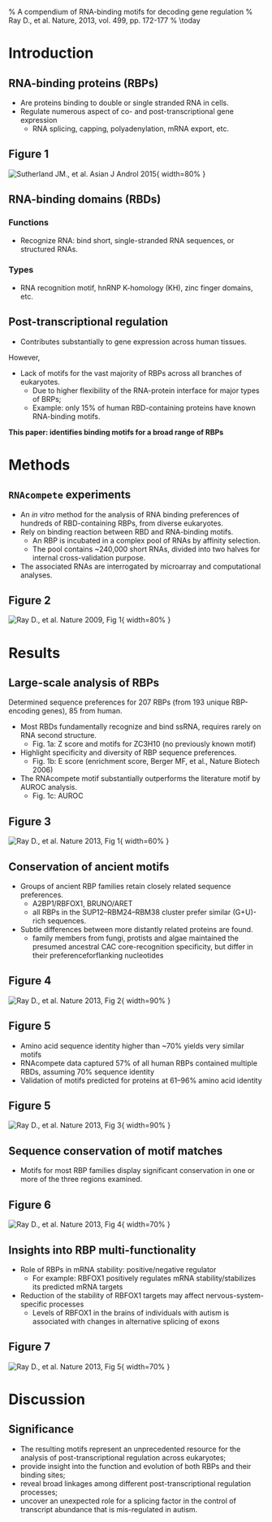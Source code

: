 % A compendium of RNA-binding motifs for decoding gene regulation
% Ray D., et al. Nature, 2013, vol. 499, pp. 172-177
% \today

# Introduction
## RNA-binding proteins (RBPs)
- Are proteins binding to double or single stranded RNA in cells.
- Regulate numerous aspect of co- and post-transcriptional gene expression
    - RNA splicing, capping, polyadenylation, mRNA export, etc.

## Figure 1
![Sutherland JM., et al. Asian J Androl 2015](img/RBPs1.jpg){ width=80% }

## RNA-binding domains (RBDs)
### Functions
- Recognize RNA: bind short, single-stranded RNA sequences, or structured RNAs.

### Types
- RNA recognition motif, hnRNP K-homology (KH), zinc finger domains, etc.

## Post-transcriptional regulation
- Contributes substantially to gene expression across human tissues.

However,

- Lack of motifs for the vast majority of RBPs across all branches of eukaryotes.
    - Due to higher flexibility of the RNA-protein interface for major types of BRPs;
    - Example: only 15% of human RBD-containing proteins have known RNA-binding motifs.
    
**This paper: identifies binding motifs for a broad range of RBPs**

# Methods
## `RNAcompete` experiments
- An _in vitro_ method for the analysis of RNA binding preferences of hundreds of RBD-containing RBPs, from diverse eukaryotes.
- Rely on binding reaction between RBD and RNA-binding motifs.
    - An RBP is incubated in a complex pool of RNAs by affinity selection.
    - The pool contains ~240,000 short RNAs, divided into two halves for internal cross-validation purpose.
- The associated RNAs are interrogated by microarray and computational analyses.

## Figure 2
![Ray D., et al. Nature 2009, Fig 1](img/RNAcompete.png){ width=80% }

# Results
## Large-scale analysis of RBPs

Determined sequence preferences for 207 RBPs (from 193 unique RBP-encoding genes), 85 from human.

- Most RBDs fundamentally recognize and bind ssRNA, requires rarely on RNA second structure.
    - Fig. 1a: Z score and motifs for ZC3H10 (no previously known motif)
- Highlight specificity and diversity of RBP sequence preferences.
    - Fig. 1b: E score (enrichment score, Berger MF, et al., Nature Biotech 2006)
- The RNAcompete motif substantially outperforms the literature motif by AUROC analysis.
    - Fig. 1c: AUROC

## Figure 3
![Ray D., et al. Nature 2013, Fig 1](img/f1.jpg){ width=60% }

## Conservation of ancient motifs
- Groups of ancient RBP families retain closely related sequence preferences.
    - A2BP1/RBFOX1, BRUNO/ARET
    - all RBPs in the SUP12–RBM24–RBM38 cluster prefer similar (G+U)-rich sequences.
- Subtle differences between more distantly related proteins are found.
    -  family members from fungi, protists and algae maintained the presumed ancestral CAC core-recognition specificity, but differ in their preferenceforflanking nucleotides

## Figure 4
![Ray D., et al. Nature 2013, Fig 2](img/f2.jpg){ width=90% }

## Figure 5
- Amino acid sequence identity higher than ~70% yields very similar motifs
- RNAcompete data captured 57% of all human RBPs contained multiple RBDs, assuming 70% sequence identity
- Validation of motifs predicted for proteins at 61–96% amino acid identity

## Figure 5
![Ray D., et al. Nature 2013, Fig 3](img/f3.jpg){ width=90% }

## Sequence conservation of motif matches
- Motifs for most RBP families display significant conservation in one or more of the three regions examined.

## Figure 6
![Ray D., et al. Nature 2013, Fig 4](img/f4.jpg){ width=70% }

## Insights into RBP multi-functionality
- Role of RBPs in mRNA stability: positive/negative regulator
    - For example: RBFOX1 positively regulates mRNA stability/stabilizes its predicted mRNA targets
- Reduction of the stability of RBFOX1 targets may affect nervous-system-specific processes
    - Levels of RBFOX1 in the brains of individuals with autism is associated with changes in alternative splicing of exons 

## Figure 7
![Ray D., et al. Nature 2013, Fig 5](img/f5.jpg){ width=70% }

# Discussion
## Significance
- The resulting motifs represent an unprecedented resource for the analysis of post-transcriptional regulation across eukaryotes; 
- provide insight into the function and evolution of both RBPs and their binding sites; 
- reveal broad linkages among different post-transcriptional regulation processes; 
- uncover an unexpected role for a splicing factor in the control of transcript abundance that is mis-regulated in autism.